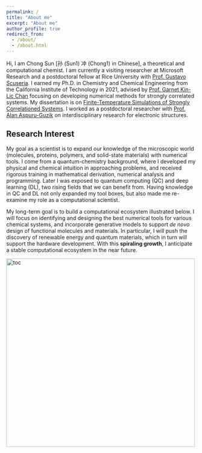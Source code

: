 ```yaml
---
permalink: /
title: "About me"
excerpt: "About me"
author_profile: true
redirect_from: 
  - /about/
  - /about.html
---
```


Hi, I am Chong Sun [孙 (Sun1) 冲 (Chong1) in Chinese], a theoretical and computational
chemist. 
I am currently a visiting researcher at Microsoft Research and a postdoctoral fellow at Rice
University with [Prof. Gustavo Scuseria](http://scuseria.rice.edu/).
I earned my Ph.D. in Chemistry and Chemical Engineering from the California Institute of Technology in 2021, advised by [Prof. Garnet Kin-Lic Chan](https://www.chan-lab.caltech.edu/) focusing on developing numerical methods for strongly correlated systems.
My dissertation is on [Finite-Temperature Simulations of Strongly Correlationed Systems](https://arxiv.org/abs/2302.14313). I worked as a postdoctoral researcher with [Prof. Alan Aspuru-Guzik](https://www.matter.toronto.edu/) on interdisciplinary research  for electronic structures.
<!-- title   -->
## Research Interest

My goal as a scientist is to expand our knowledge of the microscopic world (molecules, proteins, polymers, and solid-state materials) with numerical tools. I come from
a quantum-chemistry background, where I developed my physical and chemical intuition in approaching problems, and received rigorous training in mathematical derivation, numerical analysis and programming. 
Later I was exposed to quantum computing (QC) and deep learning (DL), two rising fields that we can benefit from. Having knowledge in QC and DL not only expanded my tool
boxes, but also made me re-examine my role as a computational scientist. 

My long-term goal is to build a computational ecosystem illustrated below. 
I will focus on identifying and designing the best numerical tools for various chemical systems, and incorporate generative models to support *de novo* design of functional molecules and materials. 
In particular, I will push the discovery of renewable energy and quantum materials, which in turn will support the hardware development. With this **spiraling growth**, I anticipate a stable computational ecosystem in the near future.

  <img src="../images/ecosystem.png" alt="toc" style="width: 500px; center">


